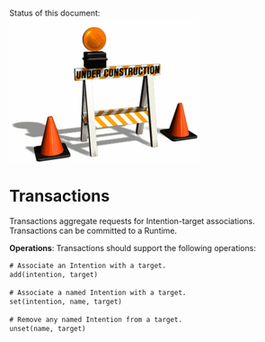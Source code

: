 Status of this document:
![](../_assets/under-construction-flashing-barracade-animation.gif)

# Transactions

Transactions aggregate requests for Intention-target associations. Transactions can be committed to a Runtime.

**Operations**: Transactions should support the following operations:

    # Associate an Intention with a target.
    add(intention, target)
    
    # Associate a named Intention with a target.
    set(intention, name, target)
    
    # Remove any named Intention from a target.
    unset(name, target)

